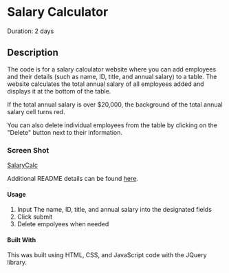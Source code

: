 # Salary Calculator
 Duration: 2 days

## Description

The code is for a salary calculator website where you can add employees and their details (such as name, ID, title, and annual salary) to a table. The website calculates the total annual salary of all employees added and displays it at the bottom of the table.

If the total annual salary is over $20,000, the background of the total annual salary cell turns red.

You can also delete individual employees from the table by clicking on the "Delete" button next to their information.

### Screen Shot
[SalaryCalc](Salarycalc.png)

Additional README details can be found [here](https://github.com/PrimeAcademy/readme-template/blob/master/README.md).
 
 #### Usage
 1. Input The name, ID, title, and annual salary into the designated fields
 2. Click submit
 3. Delete empolyees when needed

 #### Built With

 This was built using HTML, CSS, and JavaScript code with the JQuery library.

 